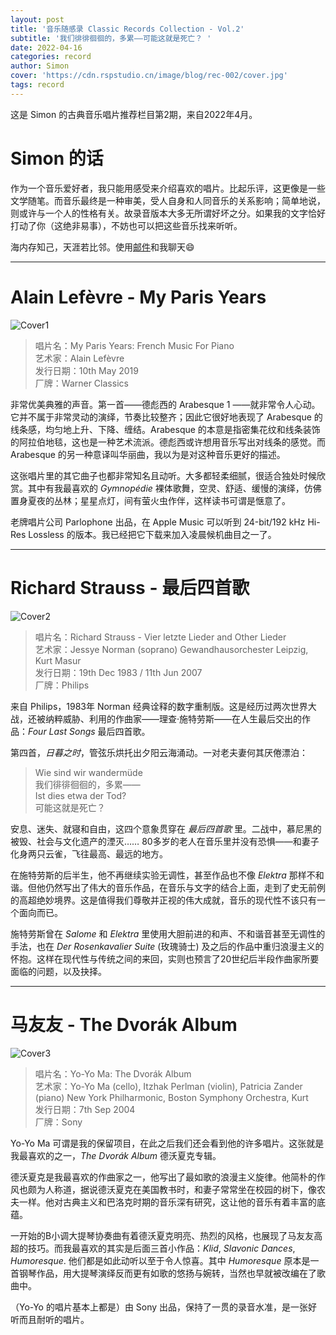 ```yaml
---
layout: post
title: '音乐随感录 Classic Records Collection - Vol.2'
subtitle: '我们徘徘徊徊的，多累——可能这就是死亡？ '
date: 2022-04-16
categories: record
author: Simon
cover: 'https://cdn.rspstudio.cn/image/blog/rec-002/cover.jpg'
tags: record
---
```


这是 Simon 的古典音乐唱片推荐栏目第2期，来自2022年4月。

# Simon 的话

作为一个音乐爱好者，我只能用感受来介绍喜欢的唱片。比起乐评，这更像是一些文学随笔。而音乐最终是一种审美，受人自身和人同音乐的关系影响；简单地说，则或许与一个人的性格有关。故录音版本大多无所谓好坏之分。如果我的文字恰好打动了你（这绝非易事），不妨也可以把这些音乐找来听听。

海内存知己，天涯若比邻。使用[邮件](mailto:i@rsp.ink)和我聊天😄

---

# Alain Lefèvre - My Paris Years
![Cover1](https://cdn.rspstudio.cn/image/blog/rec-002/1.jpg)

> 唱片名：My Paris Years: French Music For Piano
<br>艺术家：Alain Lefèvre
<br>发行日期：10th May 2019
<br>厂牌：Warner Classics

非常优美典雅的声音。第一首——德彪西的 Arabesque 1 ——就非常令人心动。它并不属于非常灵动的演绎，节奏比较整齐；因此它很好地表现了 Arabesque 的线条感，均匀地上升、下降、缠结。Arabesque 的本意是指密集花纹和线条装饰的阿拉伯地毯，这也是一种艺术流派。德彪西或许想用音乐写出对线条的感觉。而 Arabesque 的另一种意译叫华丽曲，我以为是对这种音乐更好的描述。

这张唱片里的其它曲子也都非常知名且动听。大多都轻柔细腻，很适合独处时候欣赏。其中有我最喜欢的 *Gymnopédie* 裸体歌舞，空灵、舒适、缓慢的演绎，仿佛置身夏夜的丛林；星星点灯，间有萤火虫作伴，这样读书可谓是惬意了。

老牌唱片公司 Parlophone 出品，在 Apple Music 可以听到 24-bit/192 kHz Hi-Res Lossless 的版本。我已经把它下载来加入凌晨候机曲目之一了。

---

# Richard Strauss - 最后四首歌
![Cover2](https://cdn.rspstudio.cn/image/blog/rec-002/2.jpg)

> 唱片名：Richard Strauss - Vier letzte Lieder and Other Lieder
<br>艺术家：Jessye Norman (soprano)
Gewandhausorchester Leipzig, Kurt Masur
<br>发行日期：19th Dec 1983 / 11th Jun 2007
<br>厂牌：Philips

来自 Philips，1983年 Norman 经典诠释的数字重制版。这是经历过两次世界大战，还被纳粹威胁、利用的作曲家——理查·施特劳斯——在人生最后交出的作品：*Four Last Songs* 最后四首歌。

第四首，*日暮之时*，管弦乐烘托出夕阳云海涌动。一对老夫妻何其厌倦漂泊：

>Wie sind wir wandermüde
<br>我们徘徘徊徊的，多累——
<br>Ist dies etwa der Tod?
<br>可能这就是死亡？ 

安息、迷失、就寝和自由，这四个意象贯穿在 *最后四首歌* 里。二战中，慕尼黑的被毁、社会与文化遗产的湮灭…… 80多岁的老人在音乐里并没有恐惧——和妻子化身两只云雀，飞往最高、最远的地方。

在施特劳斯的后半生，他不再继续实验无调性，甚至作品也不像 *Elektra* 那样不和谐。但他仍然写出了伟大的音乐作品，在音乐与文字的结合上面，走到了史无前例的高超绝妙境界。这是值得我们尊敬并正视的伟大成就，音乐的现代性不该只有一个面向而已。

施特劳斯曾在 *Salome* 和 *Elektra* 里使用大胆前进的和声、不和谐音甚至无调性的手法，也在 *Der Rosenkavalier Suite* (玫瑰骑士) 及之后的作品中重归浪漫主义的怀抱。这样在现代性与传统之间的来回，实则也预言了20世纪后半段作曲家所要面临的问题，以及抉择。

---

# 马友友 - The Dvorák Album 
![Cover3](https://cdn.rspstudio.cn/image/blog/rec-002/3.jpg)

> 唱片名：Yo-Yo Ma: The Dvorák Album
<br>艺术家：Yo-Yo Ma (cello), Itzhak Perlman (violin), Patricia Zander (piano)
New York Philharmonic, Boston Symphony Orchestra, Kurt
<br>发行日期：7th Sep 2004
<br>厂牌：Sony

Yo-Yo Ma 可谓是我的保留项目，在此之后我们还会看到他的许多唱片。这张就是我最喜欢的之一，*The Dvorák Album* 德沃夏克专辑。

德沃夏克是我最喜欢的作曲家之一，他写出了最如歌的浪漫主义旋律。他简朴的作风也颇为人称道，据说德沃夏克在美国教书时，和妻子常常坐在校园的树下，像农夫一样。他对古典主义和巴洛克时期的音乐深有研究，这让他的音乐有着丰富的底蕴。

一开始的B小调大提琴协奏曲有着德沃夏克明亮、热烈的风格，也展现了马友友高超的技巧。而我最喜欢的其实是后面三首小作品：*Klid*, *Slavonic Dances*, *Humoresque*. 他们都是如此动听以至于令人惊喜。其中 *Humoresque* 原本是一首钢琴作品，用大提琴演绎反而更有如歌的悠扬与婉转，当然也早就被改编在了歌曲中。

（Yo-Yo 的唱片基本上都是）由 Sony 出品，保持了一贯的录音水准，是一张好听而且耐听的唱片。
